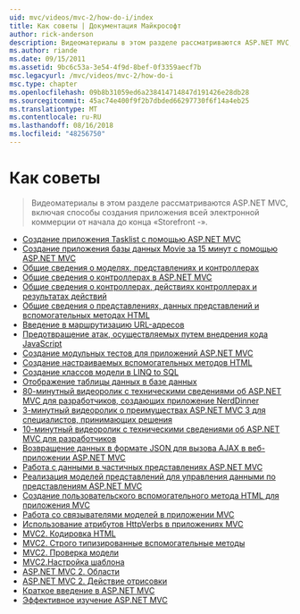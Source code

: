 ```yaml
---
uid: mvc/videos/mvc-2/how-do-i/index
title: Как советы | Документация Майкрософт
author: rick-anderson
description: Видеоматериалы в этом разделе рассматриваются ASP.NET MVC, включая способы создания «Storefront -» полностью коммерческую приложения от начала до конца.
ms.author: riande
ms.date: 09/15/2011
ms.assetid: 9bc6c53a-3e54-4f9d-8bef-0f3359aecf7b
msc.legacyurl: /mvc/videos/mvc-2/how-do-i
msc.type: chapter
ms.openlocfilehash: 09b8b31059ed6a238414714847d191426e28db28
ms.sourcegitcommit: 45ac74e400f9f2b7dbded66297730f6f14a4eb25
ms.translationtype: MT
ms.contentlocale: ru-RU
ms.lasthandoff: 08/16/2018
ms.locfileid: "48256750"
---
```

<a name="how-do-i"></a>Как советы
====================
> Видеоматериалы в этом разделе рассматриваются ASP.NET MVC, включая способы создания приложения всей электронной коммерции от начала до конца «Storefront -».


- [Создание приложения Tasklist с помощью ASP.NET MVC](creating-a-tasklist-application-with-aspnet-mvc.md)
- [Создание приложения базы данных Movie за 15 минут с помощью ASP.NET MVC](creating-a-movie-database-application-in-15-minutes-with-aspnet-mvc.md)
- [Общие сведения о моделях, представлениях и контроллерах](understanding-models-views-and-controllers.md)
- [Общие сведения о контроллерах в ASP.NET MVC](aspnet-mvc-controller-overview.md)
- [Общие сведения о контроллерах, действиях контроллерах и результатах действий](understanding-controllers-controller-actions-and-action-results.md)
- [Общие сведения о представлениях, данных представлений и вспомогательных методах HTML](understanding-views-view-data-and-html-helpers.md)
- [Введение в маршрутизацию URL-адресов](an-introduction-to-url-routing.md)
- [Предотвращение атак, осуществляемых путем внедрения кода JavaScript](preventing-javascript-injection-attacks.md)
- [Создание модульных тестов для приложений ASP.NET MVC](creating-unit-tests-for-aspnet-mvc-applications.md)
- [Создание настраиваемых вспомогательных методов HTML](creating-custom-html-helpers.md)
- [Создание классов модели в LINQ to SQL](creating-model-classes-with-linq-to-sql.md)
- [Отображение таблицы данных в базе данных](displaying-a-table-of-database-data.md)
- [80-минутный видеоролик с техническими сведениями об ASP.NET MVC для разработчиков, создающих приложение NerdDinner](what-is-aspnet-mvc-80-minute-technical-video-for-developers-building-nerddinner.md)
- [3-минутный видеоролик о преимуществах ASP.NET MVC 3 для специалистов, принимающих решения](why-aspnet-mvc-3-minute-overview-video-for-decision-makers.md)
- [10-минутный видеоролик с техническими сведениями об ASP.NET MVC для разработчиков](aspnet-mvc-how-10-minute-technical-video-for-developers.md)
- [Возвращение данных в формате JSON для вызова AJAX в веб-приложении ASP.NET MVC](how-do-i-return-json-formatted-data-for-an-ajax-call-in-an-aspnet-mvc-web-application.md)
- [Работа с данными в частичных представлениях ASP.NET MVC](how-do-i-work-with-data-in-aspnet-mvc-partial-views.md)
- [Реализация моделей представлений для управления данными по представлениям ASP.NET MVC](how-do-i-implement-view-models-to-manage-data-for-aspnet-mvc-views.md)
- [Создание пользовательского вспомогательного метода HTML для приложения MVC](how-do-i-create-a-custom-html-helper-for-an-mvc-application.md)
- [Работа со связывателями моделей в приложении MVC](how-do-i-work-with-model-binders-in-an-mvc-application.md)
- [Использование атрибутов HttpVerbs в приложениях MVC](how-do-i-use-httpverbs-attributes-in-an-mvc-application.md)
- [MVC2. Кодировка HTML](mvc2-html-encoding.md)
- [MVC2. Строго типизированные вспомогательные методы](mvc2-stronglytyped-helpers.md)
- [MVC2. Проверка модели](mvc2-model-validation.md)
- [ MVC2.Настройка шаблона](mvc2-template-customization.md)
- [ASP.NET MVC 2. Области](aspnet-mvc-2-areas.md)
- [ASP.NET MVC 2. Действие отрисовки](aspnet-mvc-2-render-action.md)
- [Краткое введение в ASP.NET MVC](5-minute-introduction-to-aspnet-mvc.md)
- [Эффективное изучение ASP.NET MVC](how-to-best-learn-asp-net-mvc.md)
